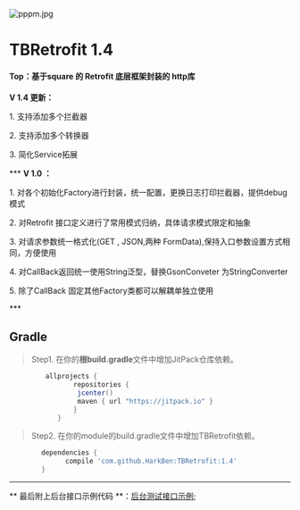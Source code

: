 ![pppm.jpg](picture/pppm.png)

# TBRetrofit 1.4
#### Top：基于square 的 Retrofit 底层框架封装的 http库

**V 1.4 更新：**
     <p> 1. 支持添加多个拦截器 </p> 
     <p> 2. 支持添加多个转换器 </p> 
     <p> 3. 简化Service拓展 </p> 
     ***
**V 1.0 ：**
    <p> 1. 对各个初始化Factory进行封装，统一配置，更换日志打印拦截器，提供debug模式 </p>
    <p> 2. 对Retrofit 接口定义进行了常用模式归纳，具体请求模式限定和抽象 </p>
    <p> 3. 对请求参数统一格式化(GET , JSON,两种 FormData),保持入口参数设置方式相同，方便使用 </p>
    <p> 4. 对CallBack返回统一使用String泛型，替换GsonConveter 为StringConverter </p>
    <p> 5. 除了CallBack<String> 固定其他Factory类都可以解耦单独立使用 </p>
    ***

  
## Gradle
> Step1. 在你的**根build.gradle**文件中增加JitPack仓库依赖。

```gradle
         allprojects {
                repositories {
                 jcenter()
                 maven { url "https://jitpack.io" }
                }
            }
```  

> Step2. 在你的module的build.gradle文件中增加TBRetrofit依赖。

```gradle
        dependencies {
	          compile 'com.github.HarkBen:TBRetrofit:1.4'
	    }   
```   



---

** 最后附上后台接口示例代码  **：[后台测试接口示例](https://github.com/HarkBen/TBRetrofit/tree/master/server);
